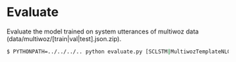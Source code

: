 # Evaluate

Evaluate the model trained on system utterances of multiwoz data (data/multiwoz/[train|val|test].json.zip).

```sh
$ PYTHONPATH=../../../.. python evaluate.py [SCLSTM|MultiwozTemplateNLG]
```


